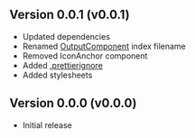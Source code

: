 ## Version 0.0.1 (v0.0.1)

-   Updated dependencies
-   Renamed [OutputComponent](./src/components/outputcomponent/index.tsx) index filename
-   Removed IconAnchor component
-   Added [.prettierignore](./.prettierignore)
-   Added stylesheets

## Version 0.0.0 (v0.0.0)

-   Initial release

